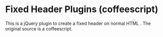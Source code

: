 # Fixed Header Plugins (coffeescript) #

This is a jQuery plugin to create a fixed header on normal HTML <table>. The original source is a coffeescript.

